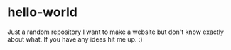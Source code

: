 # hello-world
Just a random repository
I want to make a website but don't know exactly about what.
If you have any ideas hit me up. :)
